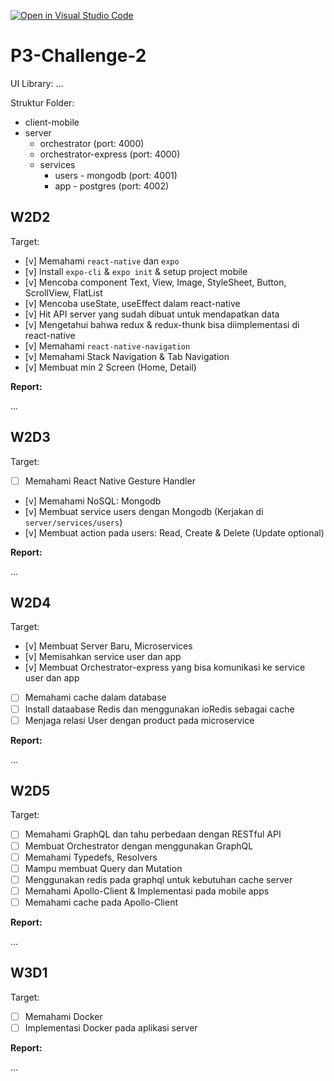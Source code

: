 [![Open in Visual Studio Code](https://classroom.github.com/assets/open-in-vscode-c66648af7eb3fe8bc4f294546bfd86ef473780cde1dea487d3c4ff354943c9ae.svg)](https://classroom.github.com/online_ide?assignment_repo_id=10553631&assignment_repo_type=AssignmentRepo)
# P3-Challenge-2

UI Library: ...

Struktur Folder:

- client-mobile
- server
  - orchestrator (port: 4000)
  - orchestrator-express (port: 4000)
  - services
    - users - mongodb (port: 4001)
    - app - postgres (port: 4002)

## W2D2

Target:

- [v] Memahami `react-native` dan `expo`
- [v] Install `expo-cli` & `expo init` & setup project mobile
- [v] Mencoba component Text, View, Image, StyleSheet, Button, ScrollView, FlatList
- [v] Mencoba useState, useEffect dalam react-native
- [v] Hit API server yang sudah dibuat untuk mendapatkan data
- [v] Mengetahui bahwa redux & redux-thunk bisa diimplementasi di react-native
- [v] Memahami `react-native-navigation`
- [v] Memahami Stack Navigation & Tab Navigation
- [v] Membuat min 2 Screen (Home, Detail)

**Report:**

...

## W2D3

Target:

- [ ] Memahami React Native Gesture Handler
- [v] Memahami NoSQL: Mongodb
- [v] Membuat service users dengan Mongodb (Kerjakan di `server/services/users`)
- [v] Membuat action pada users: Read, Create & Delete (Update optional)

**Report:**

...

## W2D4

Target:

- [v] Membuat Server Baru, Microservices
- [v] Memisahkan service user dan app
- [v] Membuat Orchestrator-express yang bisa komunikasi ke service user dan app
- [ ] Memahami cache dalam database
- [ ] Install dataabase Redis dan menggunakan ioRedis sebagai cache
- [ ] Menjaga relasi User dengan product pada microservice

**Report:**

...

## W2D5

Target:

- [ ] Memahami GraphQL dan tahu perbedaan dengan RESTful API
- [ ] Membuat Orchestrator dengan menggunakan GraphQL
- [ ] Memahami Typedefs, Resolvers
- [ ] Mampu membuat Query dan Mutation
- [ ] Menggunakan redis pada graphql untuk kebutuhan cache server
- [ ] Memahami Apollo-Client & Implementasi pada mobile apps
- [ ] Memahami cache pada Apollo-Client

**Report:**

...

## W3D1

Target:

- [ ] Memahami Docker
- [ ] Implementasi Docker pada aplikasi server

**Report:**

...
